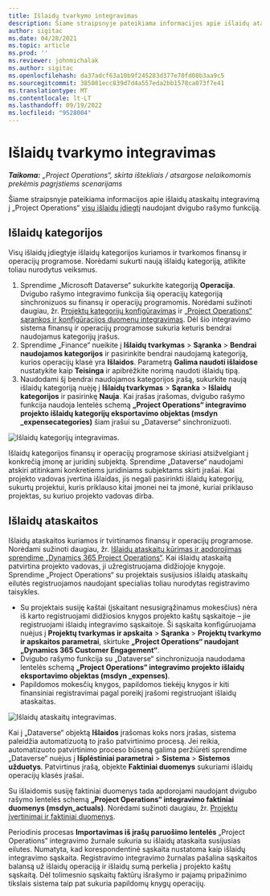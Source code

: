 ```yaml
---
title: Išlaidų tvarkymo integravimas
description: Šiame straipsnyje pateikiama informacijos apie išlaidų ataskaitos integravimą į „Project Operations“ naudojant dvigubo rašymo funkciją.
author: sigitac
ms.date: 04/28/2021
ms.topic: article
ms.prod: ''
ms.reviewer: johnmichalak
ms.author: sigitac
ms.openlocfilehash: da37adcf63a10b9f245283d377e70fd08b3aa9c5
ms.sourcegitcommit: 385081ecc839d7d4a557eda2bb1578ca073f7e41
ms.translationtype: MT
ms.contentlocale: lt-LT
ms.lasthandoff: 09/19/2022
ms.locfileid: "9528004"
---
```

# <a name="expense-management-integration"></a>Išlaidų tvarkymo integravimas

_**Taikoma:** „Project Operations“, skirta ištekliais / atsargose nelaikomomis prekėmis pagrįstiems scenarijams_

Šiame straipsnyje pateikiama informacijos apie išlaidų ataskaitų integravimą į „Project Operations“ [visų išlaidų įdiegtį](../expense/expense-overview.md) naudojant dvigubo rašymo funkciją.

## <a name="expense-categories"></a>Išlaidų kategorijos

Visų išlaidų įdiegtyje išlaidų kategorijos kuriamos ir tvarkomos finansų ir operacijų programose. Norėdami sukurti naują išlaidų kategoriją, atlikite toliau nurodytus veiksmus.

1. Sprendime „Microsoft Dataverse“ sukurkite kategoriją **Operacija**. Dvigubo rašymo integravimo funkcija šią operacijų kategoriją sinchronizuos su finansų ir operacijų programomis. Norėdami sužinoti daugiau, žr. [Projektų kategorijų konfigūravimas](/dynamics365/project-operations/project-accounting/configure-project-categories) ir [„Project Operations“ sąrankos ir konfigūracijos duomenų integravimas](resource-dual-write-setup-integration.md). Dėl šio integravimo sistema finansų ir operacijų programose sukuria keturis bendrai naudojamus kategorijų įrašus.
2. Sprendime „Finance“ nueikite į **Išlaidų tvarkymas** > **Sąranka** > **Bendrai naudojamos kategorijos** ir pasirinkite bendrai naudojamą kategoriją, kurios operacijų klasė yra **Išlaidos**. Parametrą **Galima naudoti išlaidose** nustatykite kaip **Teisinga** ir apibrėžkite norimą naudoti išlaidų tipą.
3. Naudodami šį bendrai naudojamos kategorijos įrašą, sukurkite naują išlaidų kategoriją nuėję į **Išlaidų tvarkymas** > **Sąranka** > **Išlaidų kategorijos** ir pasirinkę **Nauja**. Kai įrašas įrašomas, dvigubo rašymo funkcija naudoja lentelės schemą **„Project Operations“ integravimo projekto išlaidų kategorijų eksportavimo objektas (msdyn \_expensecategories)** šiam įrašui su „Dataverse“ sinchronizuoti.

  ![Išlaidų kategorijų integravimas.](./media/DW6ExpenseCategories.png)

Išlaidų kategorijos finansų ir operacijų programose skiriasi atsižvelgiant į konkrečią įmonę ar juridinį subjektą. Sprendime „Dataverse“ naudojami atskiri atitinkami konkretiems juridiniams subjektams skirti įrašai. Kai projekto vadovas įvertina išlaidas, jis negali pasirinkti išlaidų kategorijų, sukurtų projektui, kuris priklauso kitai įmonei nei ta įmonė, kuriai priklauso projektas, su kuriuo projekto vadovas dirba. 

## <a name="expense-reports"></a>Išlaidų ataskaitos

Išlaidų ataskaitos kuriamos ir tvirtinamos finansų ir operacijų programose. Norėdami sužinoti daugiau, žr. [Išlaidų ataskaitų kūrimas ir apdorojimas sprendime „Dynamics 365 Project Operations“](/training/modules/create-process-expense-reports/). Kai išlaidų ataskaitą patvirtina projekto vadovas, ji užregistruojama didžiojoje knygoje. Sprendime „Project Operations“ su projektais susijusios išlaidų ataskaitų eilutės registruojamos naudojant specialias toliau nurodytas registravimo taisykles.

  - Su projektais susiję kaštai (įskaitant nesusigrąžinamus mokesčius) nėra iš karto registruojami didžiosios knygos projekto kaštų sąskaitoje – jie registruojami išlaidų integravimo sąskaitoje. Ši sąskaita konfigūruojama nuėjus į **Projektų tvarkymas ir apskaita** > **Sąranka** > **Projektų tvarkymo ir apskaitos parametrai**, skirtuke **„Project Operations“ naudojant „Dynamics 365 Customer Engagement“**.
  - Dvigubo rašymo funkcija su „Dataverse“ sinchronizuoja naudodama lentelės schemą **„Project Operations“ integravimo projekto išlaidų eksportavimo objektas (msdyn \_expenses)**.
  - Papildomos mokesčių knygos, papildomos tiekėjų knygos ir kiti finansiniai registravimai pagal poreikį įrašomi registruojant išlaidų ataskaitas.

  ![Išlaidų ataskaitų integravimas.](./media/DW6ExpenseReports.png)

Kai į „Dataverse“ objektą **Išlaidos** įrašomas koks nors įrašas, sistema paleidžia automatizuotą to įrašo patvirtinimo procesą. Jei reikia, automatizuoto patvirtinimo proceso būseną galima peržiūrėti sprendime „Dataverse“ nuėjus į **Išplėstiniai parametrai** > **Sistema** > **Sistemos užduotys**. Patvirtinus įrašą, objekte **Faktiniai duomenys** sukuriami išlaidų operacijų klasės įrašai.

Su išlaidomis susiję faktiniai duomenys tada apdorojami naudojant dvigubo rašymo lentelės schemą **„Project Operations“ integravimo faktiniai duomenys (msdyn\_actuals)**. Norėdami sužinoti daugiau, žr. [Projektų įvertinimai ir faktiniai duomenys](resource-dual-write-estimates-actuals.md).

Periodinis procesas **Importavimas iš įrašų paruošimo lentelės** „Project Operations“ integravimo žurnale sukuria su išlaidų ataskaita susijusias eilutes. Numatyta, kad korespondentinė sąskaita nustatoma kaip išlaidų integravimo sąskaita. Registravimo integravimo žurnalas pašalina sąskaitos balansą už išlaidų operaciją ir išlaidų sumą perkelia į projekto kaštų sąskaitą. Dėl tolimesnio sąskaitų faktūrų išrašymo ir pajamų pripažinimo tikslais sistema taip pat sukuria papildomų knygų operacijų.
